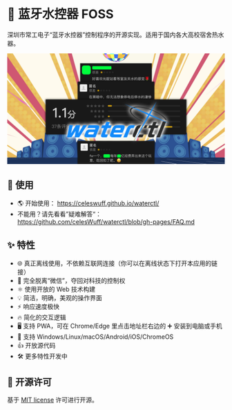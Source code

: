 # 🛀 蓝牙水控器 FOSS
深圳市常工电子“蓝牙水控器”控制程序的开源实现。适用于国内各大高校宿舍热水器。

![waterctl](waterctl.jpg)

## 🏃 使用
- 🌎 开始使用： https://celeswuff.github.io/waterctl/
- 不能用？请先看看”疑难解答“： https://github.com/celesWuff/waterctl/blob/gh-pages/FAQ.md

## ✨ 特性
- 🌐 真正离线使用，不依赖互联网连接（你可以在离线状态下打开本应用的链接）
- 🖕 完全脱离“微信”，夺回对科技的控制权
- ⚛️ 使用开放的 Web 技术构建
- 💡 简洁，明确，美观的操作界面
- ⚡ 响应速度极快
- 🔥 简化的交互逻辑
- 🖥️ 支持 PWA，可在 Chrome/Edge 里点击地址栏右边的 ➕ 安装到电脑或手机
- 📱 支持 Windows/Linux/macOS/Android/iOS/ChromeOS
- 👍 开放源代码
- 🛠 更多特性开发中

## 📜 开源许可
基于 [MIT license](https://opensource.org/licenses/MIT) 许可进行开源。
